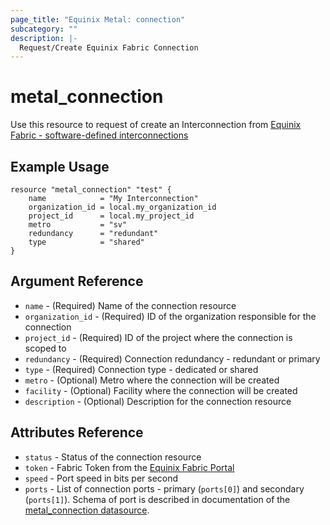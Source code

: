 ```yaml
---
page_title: "Equinix Metal: connection"
subcategory: ""
description: |-
  Request/Create Equinix Fabric Connection
---
```


# metal\_connection

Use this resource to request of create an Interconnection from [Equinix Fabric - software-defined interconnections](https://metal.equinix.com/developers/docs/networking/fabric/)

## Example Usage

```hcl
resource "metal_connection" "test" {
    name            = "My Interconnection"
    organization_id = local.my_organization_id
    project_id      = local.my_project_id
    metro           = "sv"
    redundancy      = "redundant"
    type            = "shared"
}
```

## Argument Reference

* `name` - (Required) Name of the connection resource
* `organization_id` - (Required) ID of the organization responsible for the connection
* `project_id` - (Required) ID of the project where the connection is scoped to
* `redundancy` - (Required) Connection redundancy - redundant or primary
* `type` - (Required) Connection type - dedicated or shared
* `metro` - (Optional) Metro where the connection will be created
* `facility` - (Optional) Facility where the connection will be created
* `description` - (Optional) Description for the connection resource

## Attributes Reference

* `status` - Status of the connection resource
* `token` - Fabric Token from the [Equinix Fabric Portal](https://ecxfabric.equinix.com/dashboard)
* `speed` - Port speed in bits per second
* `ports` - List of connection ports - primary (`ports[0]`) and secondary (`ports[1]`). Schema of port is described in documentation of the [metal_connection datasource](../data-sourced/connection.md).


